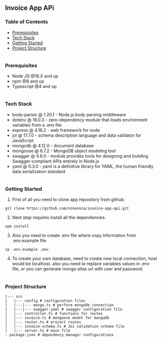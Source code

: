 ## Invoice App APi

### Table of Contents

- [Prerequisites](#Prerequisites)
- [Tech Stack](#Tech-Stack)
- [Getting Started](#Getting-Started)
- [Project Structure](#Project-Structure)

#

### Prerequisites

- Node JS @16.X and up
- npm @8 and up
- Typescript @4 and up

#

### Tech Stack

- body-parser @ 1.20.1 - Node.js body parsing middleware
- dotenv @ 16.0.3 - zero-dependency module that loads environment variables from a .env file
- express @ 4.18.2 - web framework for node
- joi @ 17.7.0 - schema description language and data validator for JavaScript
- mongodb @ 4.12.0 - document database
- mongoose @ 6.7.2 - MongoDB object modeling tool
- swagger @ 4.6.0 - module provides tools for designing and building Swagger-compliant APIs entirely in Node.js
- yaml @ 0.3.0 - yaml is a definitive library for YAML, the human friendly data serialization standard

#

### Getting Started

1. First of all you need to clone app repository from github:

```
git clone https://github.com/nikanoza/invoice-app-api.git
```

2. Next step requires install all the dependencies.

```
npm install
```

3. Also you need to create .env file where copy information from .env.example file

```
cp .env.example .env
```

4. To create your own database, need to create new local connection, host would be localhost.
   also you need to replace variables values in .env file, or you can generate mongo atlas url with user and password

#

### Project Structure

```
|--- src
|   |--- config # configuration files
|   |---|--- mongo.ts # perform mongoDb connection
|   |---|--- swagger.yaml # swagger configuration file
|   |--- controller.ts # functions for routes
|   |--- invoice.ts # mongoose model for mongoDb
|   |--- router.ts # project routes
|   |--- invoice-schema.ts # Joi validation schema file
|   |--- server.ts # main file
- package.json # dependency manager configurations
```
